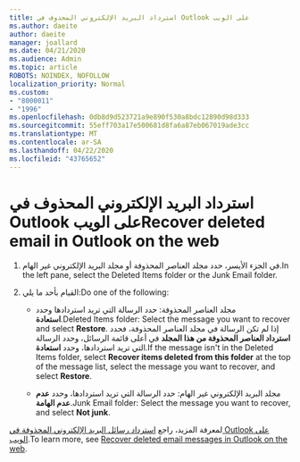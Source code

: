 ```yaml
---
title: استرداد البريد الإلكتروني المحذوف في Outlook على الويب
ms.author: daeite
author: daeite
manager: joallard
ms.date: 04/21/2020
ms.audience: Admin
ms.topic: article
ROBOTS: NOINDEX, NOFOLLOW
localization_priority: Normal
ms.custom:
- "8000011"
- "1996"
ms.openlocfilehash: 0db8d9d523721a9e890f530a8bdc12890d98d333
ms.sourcegitcommit: 55eff703a17e500681d8fa6a87eb067019ade3cc
ms.translationtype: MT
ms.contentlocale: ar-SA
ms.lasthandoff: 04/22/2020
ms.locfileid: "43765652"
---
```

# <a name="recover-deleted-email-in-outlook-on-the-web"></a><span data-ttu-id="63dc8-102">استرداد البريد الإلكتروني المحذوف في Outlook على الويب</span><span class="sxs-lookup"><span data-stu-id="63dc8-102">Recover deleted email in Outlook on the web</span></span>

1. <span data-ttu-id="63dc8-103">في الجزء الأيسر، حدد مجلد العناصر المحذوفة أو مجلد البريد الإلكتروني غير الهام.</span><span class="sxs-lookup"><span data-stu-id="63dc8-103">In the left pane, select the Deleted Items folder or the Junk Email folder.</span></span>

2. <span data-ttu-id="63dc8-104">القيام بأحد ما يلي:</span><span class="sxs-lookup"><span data-stu-id="63dc8-104">Do one of the following:</span></span>

    - <span data-ttu-id="63dc8-105">مجلد العناصر المحذوفة: حدد الرسالة التي تريد استردادها وحدد **استعادة**.</span><span class="sxs-lookup"><span data-stu-id="63dc8-105">Deleted Items folder: Select the message you want to recover and select **Restore**.</span></span> <span data-ttu-id="63dc8-106">إذا لم تكن الرسالة في مجلد العناصر المحذوفة، فحدد **استرداد العناصر المحذوفة من هذا المجلد** في أعلى قائمة الرسائل، وحدد الرسالة التي تريد استردادها، وحدد **استعادة**.</span><span class="sxs-lookup"><span data-stu-id="63dc8-106">If the message isn't in the Deleted Items folder, select **Recover items deleted from this folder** at the top of the message list, select the message you want to recover, and select **Restore**.</span></span>

    - <span data-ttu-id="63dc8-107">مجلد البريد الإلكتروني غير الهام: حدد الرسالة التي تريد استردادها، وحدد **عدم عدم الهامة**.</span><span class="sxs-lookup"><span data-stu-id="63dc8-107">Junk Email folder: Select the message you want to recover, and select **Not junk**.</span></span>

<span data-ttu-id="63dc8-108">لمعرفة المزيد، راجع [استرداد رسائل البريد الإلكتروني المحذوفة في Outlook على الويب](https://support.office.com/article/a8ca78ac-4721-4066-95dd-571842e9fb11).</span><span class="sxs-lookup"><span data-stu-id="63dc8-108">To learn more, see [Recover deleted email messages in Outlook on the web](https://support.office.com/article/a8ca78ac-4721-4066-95dd-571842e9fb11).</span></span>